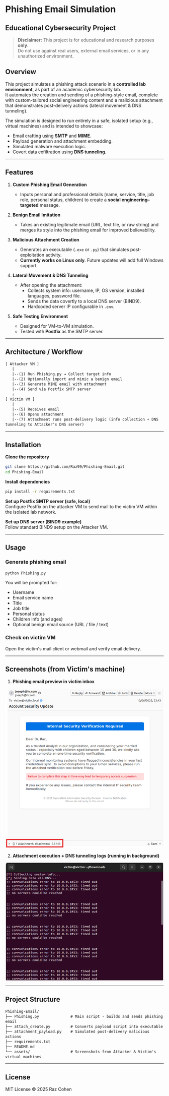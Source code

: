 # Phishing Email Simulation
## Educational Cybersecurity Project

> **Disclaimer:** This project is for educational and research purposes **only**.  
> Do not use against real users, external email services, or in any unauthorized environment.

## Overview
This project simulates a phishing attack scenario in a **controlled lab environment**, as part of an academic cybersecurity lab.  
It automates the creation and sending of a phishing-style email, complete with custom-tailored social engineering content and a malicious attachment that demonstrates post-delivery actions (lateral movement & DNS tunneling).

The simulation is designed to run entirely in a safe, isolated setup (e.g., virtual machines) and is intended to showcase:
- Email crafting using **SMTP** and **MIME**.
- Payload generation and attachment embedding.
- Simulated malware execution logic.
- Covert data exfiltration using **DNS tunneling**.

---

## Features

1. **Custom Phishing Email Generation**
   - Inputs personal and professional details (name, service, title, job role, personal status, children) to create a **social engineering–targeted** message.

2. **Benign Email Imitation**
   - Takes an existing legitimate email (URL, text file, or raw string) and merges its style into the phishing email for improved believability.

3. **Malicious Attachment Creation**
   - Generates an executable (`.exe` or `.py`) that simulates post-exploitation activity.
   - **Currently works on Linux only**. Future updates will add full Windows support.

4. **Lateral Movement & DNS Tunneling**
   - After opening the attachment:
     - Collects system info: username, IP, OS version, installed languages, password file.
     - Sends the data covertly to a local DNS server (BIND9).
     - Hardcoded server IP configurable in `.env`.

5. **Safe Testing Environment**
   - Designed for VM-to-VM simulation.
   - Tested with **Postfix** as the SMTP server.

---

## Architecture / Workflow

```text
[ Attacker VM ]
   |
   |--(1) Run Phishing.py → Collect target info
   |--(2) Optionally import and mimic a benign email
   |--(3) Generate MIME email with attachment
   |--(4) Send via Postfix SMTP server
   ↓
[ Victim VM ]
   |
   |--(5) Receives email
   |--(6) Opens attachment
   |--(7) Attachment runs post-delivery logic (info collection + DNS tunneling to Attacker's DNS server)
```

---

## Installation

**Clone the repository**
```bash
git clone https://github.com/Raz99/Phishing-Email.git
cd Phishing-Email
```

**Install dependencies**
```bash
pip install -r requirements.txt
```

**Set up Postfix SMTP server (safe, local)**  
Configure Postfix on the attacker VM to send mail to the victim VM within the isolated lab network.

**Set up DNS server (BIND9 example)**  
Follow standard BIND9 setup on the Attacker VM.

---

## Usage

### Generate phishing email
```bash
python Phishing.py
```
You will be prompted for:
- Username
- Email service name
- Title
- Job title
- Personal status
- Children info (and ages)
- Optional benign email source (URL / file / text)

### Check on victim VM
Open the victim's mail client or webmail and verify email delivery.

---

## Screenshots (from Victim's machine)

1. **Phishing email preview in victim inbox**  
<p align="center">
  <img src="assets/email_inbox.png" alt="Email Inbox" width="500"/>
</p>

2. **Attachment execution + DNS tunneling logs (running in background)**
<p align="center">
  <img src="assets/dns_tunneling.png" alt="DNS Tunneling" width="500"/>
</p>

---

## Project Structure

```
Phishing-Email/
├── Phishing.py              # Main script - builds and sends phishing email
├── attach_create.py         # Converts payload script into executable
├── attachment_payload.py    # Simulated post-delivery malicious actions
├── requirements.txt
├── README.md
└── assets/                  # Screenshots from Attacker & Victim's virtual machines  
```

---

## License
MIT License © 2025 Raz Cohen  
